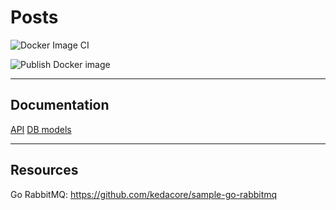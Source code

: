 # Posts

![Docker Image CI](https://github.com/MSDO-ImageHost/Posts/workflows/Docker%20Image%20CI/badge.svg)

![Publish Docker image](https://github.com/MSDO-ImageHost/Posts/workflows/Publish%20Docker%20image/badge.svg)

---
## Documentation
[API](docs/api-spec.md)
[DB models](docs/db-models.md)

---
## Resources
Go RabbitMQ: https://github.com/kedacore/sample-go-rabbitmq
